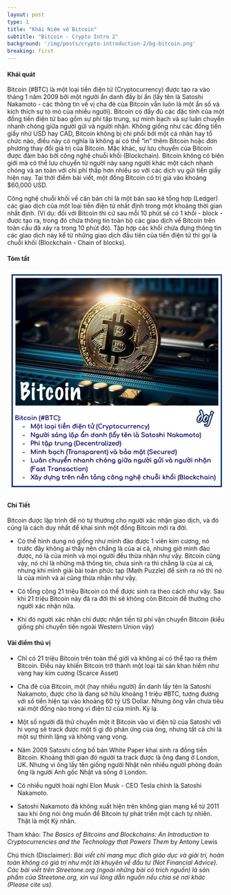 ```yaml
---
layout: post
type: 1
title: "Khái Niệm về Bitcoin"
subtitle: "Bitcoin - Crypto Intro 2"
background: '/img/posts/crypto-introduction-2/bg-bitcoin.png'
breaking: first
---
```



#### Khái quát

Bitcoin (#BTC) là một loại tiền điện tử (Cryptocurrency) được tạo ra vào tháng 1 năm 2009 bởi một người ẩn danh đầy bí ẩn (lấy tên là Satoshi Nakamoto - các thông tin về vị cha đẻ của Bitcoin vẫn luôn là một ẩn số và kích thích sự tò mò của nhiều người). Bitcoin có đầy đủ các đặc tính của một đồng tiền điện tử bao gồm sự phi tập trung, sự minh bạch và sự luân chuyển nhanh chóng giữa người gửi và người nhận. Không giống như các đồng tiền giấy nhử USD hay CAD, Bitcoin không bị chi phối bởi một cá nhân hay tổ chức nào, điều này có nghĩa là không ai có thể “in” thêm Bitcoin hoặc đơn phương thay đổi giá trị của Bitcoin. Mặc khác, sự lưu chuyển của Bitcoin được đảm bảo bởi công nghệ chuỗi khối (Blockchain). Bitcoin không có biên giới mà có thể lưu chuyển từ người này sang người khác một cách nhanh chóng và an toàn với chi phí thấp hơn nhiều so với các dịch vụ gửi tiền giấy hiện nay. Tại thời điểm bài viết, một đồng Bitcoin có trị giá vào khoảng $60,000 USD.

Công nghệ chuỗi khối về căn bản chỉ là một bản sao kê tổng hợp (Ledger) các giao dịch của một loại tiền điện tử nhất định trong một khoảng thời gian nhất định. (Ví dụ: đối với Bitcoin thì cứ sau mỗi 10 phút sẽ có 1 khối - block - được tạo ra, trong đó chứa thông tin toàn bộ các giao dịch về Bitcoin trên toàn cầu đã xảy ra trong 10 phút đó). Tập hợp các khối chứa đựng thông tin các giao dịch này kể từ những giao dịch đầu tiên của tiền điện tử thì gọi là chuỗi khối (Blockchain - Chain of blocks).

#### Tóm tắt

![crypto-introduction-2](/img/posts/crypto-introduction-2/sm-bitcoin.png)

#### Chi Tiết

Bitcoin được lập trình để nó tự thưởng cho người xác nhận giao dịch, và đó cũng là cách duy nhất để khai sinh một đồng Bitcoin mới ra đời.

- Có thể hình dung nó giống như mình đào được 1 viên kim cương, nó trước đây không ai thấy nên chẳng là của ai cả, nhưng giờ mình đào được, nó là của mình và mọi người đều thừa nhận như vậy. Bitcoin cũng vậy, nó chỉ là những mã thông tin, chưa sinh ra thì chẳng là của ai cả, nhưng khi mình giải bài toán phức tạp (Math Puzzle) để sinh ra nó thì nó là của mình và ai cũng thừa nhận như vậy.

- Có tổng cộng 21 triệu Bitcoin có thể được sinh ra theo cách như vậy. Sau khi 21 triệu Bitcoin này đã ra đời thì sẽ không còn Bitcoin để thưởng cho người xác nhận nữa.

- Khi đó người xác nhận chỉ được nhận tiền từ phí vận chuyển Bitcoin (kiểu giống phí chuyển tiền ngoài Western Union vậy)

#### Vài điểm thú vị

- Chỉ có 21 triệu Bitcoin trên toàn thế giới và không ai có thể tạo ra thêm Bitcoin. Điều này khiến Bitcoin trở thành một loại tài sản khan hiếm như vàng hay kim cương (Scarce Asset)

- Cha đẻ của Bitcoin, một (hay nhiều người) ẩn danh lấy tên là Satoshi Nakamoto, được cho là đang sở hữu khoảng 1 triệu #BTC, tương đương với số tiền hiện tại vào khoảng 60 tỷ US Dollar. Nhưng ông vẫn chưa tiêu xài một đồng nào trong ví điện tử của mình. Kỳ lạ.

- Một số người đã thử chuyển một ít Bitcoin vào ví điện tử của Satoshi với hi vọng sẽ track được một tí gì đó phản ứng của ông, nhưng tất cả chỉ là một sự thinh lặng và không vang vọng.

- Năm 2009 Satoshi công bố bản White Paper khai sinh ra đồng tiền Bitcoin. Khoảng thời gian đó người ta track được là ông đang ở London, UK. Nhưng vì ông lấy tên giống người Nhật nên nhiều người phỏng đoán ông là người Anh gốc Nhật và sống ở London.

- Có nhiều người hoài nghi Elon Musk - CEO Tesla chính là Satoshi Nakamoto.

- Satoshi Nakamoto đã không xuất hiện trên không gian mạng kể từ 2011 sau khi ông nói ông muốn để Bitcoin tự phát triển một cách tự nhiên. Thật là một Kỳ nhân.

Tham khảo: *The Basics of Bitcoins and Blockchains: An Introduction to Cryptocurrencies and the Technology that Powers Them* by Antony Lewis

Chú thích (Disclaimer):
*Bài viết chỉ mang mục đích giáo dục và giải trí, hoàn toàn không có giá trị như một lời khuyên về đầu tư (Not Financial Advice).*
*Các bài viết trên Streetone.org (ngoài những bài có trích nguồn) là sản phẩm của Streetone.org, xin vui lòng dẫn nguồn nếu chia sẻ nơi khác (Please cite us).*